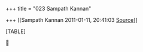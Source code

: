 +++
title = "023 Sampath Kannan"

+++
[[Sampath Kannan	2011-01-11, 20:41:03 [Source](https://groups.google.com/g/bvparishat/c/KFSTsyWycXM)]]



[TABLE]



